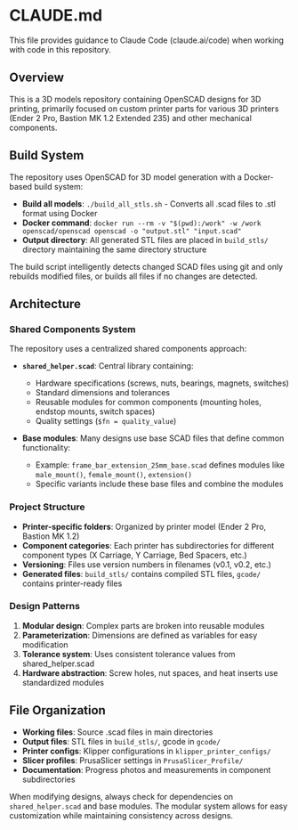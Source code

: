 # CLAUDE.md

This file provides guidance to Claude Code (claude.ai/code) when working with code in this repository.

## Overview

This is a 3D models repository containing OpenSCAD designs for 3D printing, primarily focused on custom printer parts for various 3D printers (Ender 2 Pro, Bastion MK 1.2 Extended 235) and other mechanical components.

## Build System

The repository uses OpenSCAD for 3D model generation with a Docker-based build system:

- **Build all models**: `./build_all_stls.sh` - Converts all .scad files to .stl format using Docker
- **Docker command**: `docker run --rm -v "$(pwd):/work" -w /work openscad/openscad openscad -o "output.stl" "input.scad"`
- **Output directory**: All generated STL files are placed in `build_stls/` directory maintaining the same directory structure

The build script intelligently detects changed SCAD files using git and only rebuilds modified files, or builds all files if no changes are detected.

## Architecture

### Shared Components System

The repository uses a centralized shared components approach:

- **`shared_helper.scad`**: Central library containing:
  - Hardware specifications (screws, nuts, bearings, magnets, switches)
  - Standard dimensions and tolerances
  - Reusable modules for common components (mounting holes, endstop mounts, switch spaces)
  - Quality settings (`$fn = quality_value`)

- **Base modules**: Many designs use base SCAD files that define common functionality:
  - Example: `frame_bar_extension_25mm_base.scad` defines modules like `male_mount()`, `female_mount()`, `extension()`
  - Specific variants include these base files and combine the modules

### Project Structure

- **Printer-specific folders**: Organized by printer model (Ender 2 Pro, Bastion MK 1.2)
- **Component categories**: Each printer has subdirectories for different component types (X Carriage, Y Carriage, Bed Spacers, etc.)
- **Versioning**: Files use version numbers in filenames (v0.1, v0.2, etc.)
- **Generated files**: `build_stls/` contains compiled STL files, `gcode/` contains printer-ready files

### Design Patterns

1. **Modular design**: Complex parts are broken into reusable modules
2. **Parameterization**: Dimensions are defined as variables for easy modification
3. **Tolerance system**: Uses consistent tolerance values from shared_helper.scad
4. **Hardware abstraction**: Screw holes, nut spaces, and heat inserts use standardized modules

## File Organization

- **Working files**: Source .scad files in main directories
- **Output files**: STL files in `build_stls/`, gcode in `gcode/`
- **Printer configs**: Klipper configurations in `klipper_printer_configs/`
- **Slicer profiles**: PrusaSlicer settings in `PrusaSlicer_Profile/`
- **Documentation**: Progress photos and measurements in component subdirectories

When modifying designs, always check for dependencies on `shared_helper.scad` and base modules. The modular system allows for easy customization while maintaining consistency across designs.